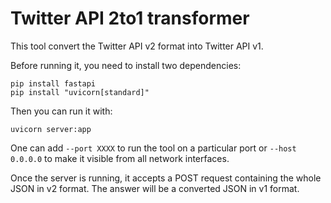 # Twitter API 2to1 transformer

This tool convert the Twitter API v2 format into Twitter API v1.

Before running it, you need to install two dependencies:

```
pip install fastapi
pip install "uvicorn[standard]"
```

Then you can run it with:

```
uvicorn server:app
```

One can add `--port XXXX` to run the tool on a particular port or `--host 0.0.0.0` to make it visible from all network interfaces.

Once the server is running, it accepts a POST request containing the whole JSON in v2 format. The answer will be a converted JSON in v1 format.
